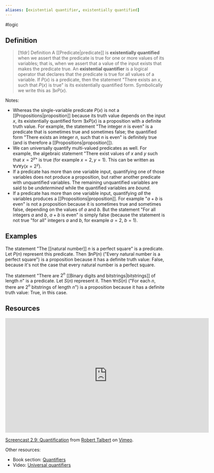 ```yaml
---
aliases: [existential quantifier, existentially quantified]
--- 
```


#logic
## Definition 

> [!tldr] Definition
> A [[Predicate|predicate]] is **existentially quantified** when we assert that the predicate is true for one or more values of its variables; that is, when we assert that a value of the input exists that makes the predicate true. An **existential quantifier** is a logical operator that declares that the predicate is true for all values of a variable. If $P(x)$ is a predicate, then the statement "There exists an $x$, such that $P(x)$ is true" is its existentially quantified form. Symbolically we write this as $\exists x P(x)$. 

Notes: 
- Whereas the single-variable predicate $P(x)$ is not a [[Propositions|proposition]] because its truth value depends on the input $x$, its existentially quantified form $\exists x P(x)$ is a proposition with a definite truth value. For example, the statement "The integer $n$ is even" is a predicate that is sometimes true and sometimes false; the quantified form "There exists an integer $n$, such that $n$ is even" is definitely true (and is therefore a [[Propositions|proposition]]). 
- We can universally quantify multi-valued predicates as well. For example, the algebraic statement "There exist values of $x$ and $y$ such that $x = 2^y$" is true (for example $x = 2, y = 1$). This can be written as $\forall x \forall y (x = 2^y)$. 
- If a predicate has more than one variable input, quantifying one of those variables does not produce a proposition, but rather another predicate with unquantified variables. The remaining unquantified variables are said to be *undetermined* while the quantified variables are *bound*. 
- If a predicate has more than one variable input, quantifying *all* the variables produces a [[Propositions|proposition]]. For example "$a+b$ is even" is not a proposition because it is sometimes true and sometimes false, depending on the values of $a$ and $b$. But the statement "For all integers $a$ and $b$, $a+b$ is even" is simply false (because the statement is not true "for all" integers $a$ and $b$, for example $a = 2$, $b=1$). 

## Examples 

The statement "The [[natural number]] $n$ is a perfect square" is a predicate. Let $P(n)$ represent this predicate. Then $\exists n P(n)$ ("Every natural number is a perfect square") is a proposition because it has a definite truth value: False, because it's not the case that every natural number is a perfect square. 

The statement "There are $2^n$ [[Binary digits and bitstrings|bitstrings]] of length $n$" is a predicate. Let $S(n)$ represent it. Then $\forall n S(n)$ ("For each $n$, there are $2^n$ bitstrings of length $n$") is a proposition because it has a definite truth value: True, in this case. 

## Resources 

<iframe src="https://player.vimeo.com/video/600466128?h=2a59394446" width="640" height="360" frameborder="0" allow="autoplay; fullscreen; picture-in-picture" allowfullscreen></iframe>
<p><a href="https://vimeo.com/600466128">Screencast 2.9: Quantification</a> from <a href="https://vimeo.com/user132700952">Robert Talbert</a> on <a href="https://vimeo.com">Vimeo</a>.</p>

Other resources: 
- Book section: [Quantifiers](https://www.whitman.edu/mathematics/higher_math_online/section01.02.html)
- Video: [Universal quantifiers](https://www.google.com/search?sxsrf=AB5stBjEVnxJWiG-LgYv4giV85pYYdzW1Q:1691162063555&q=universal+quantifier&tbm=vid&source=lnms&sa=X&ved=2ahUKEwjQ2bjQpcOAAxX1kYkEHTzkAr4Q0pQJegQICRAB&biw=1388&bih=1107&dpr=2#:~:text=Universal%20Quantifiers%20%2D%20YouTube,com%20%E2%80%BA%20watch)
